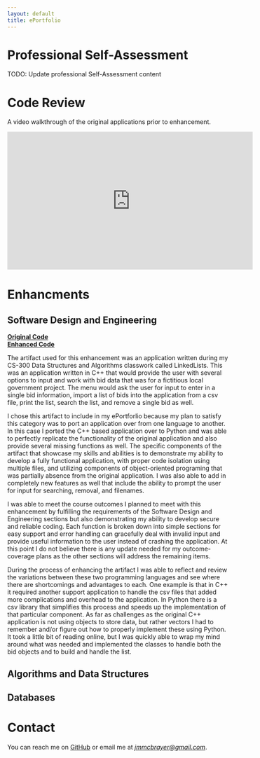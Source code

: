 ```yaml
---
layout: default
title: ePortfolio
---
```


# Professional Self-Assessment

TODO: Update professional Self-Assessment content

# Code Review

A video walkthrough of the original applications prior to enhancement.

<iframe width="560" height="315"
  src="https://www.youtube.com/embed/K1w2KWmQNFo?si=MGUWxVfmIZuQEB9N" 
  title="YouTube video player" 
  frameborder="0" 
  allow="accelerometer; autoplay; clipboard-write; encrypted-media; gyroscope; picture-in-picture; web-share" 
  referrerpolicy="strict-origin-when-cross-origin" allowfullscreen>
</iframe>

# Enhancments

## Software Design and Engineering
[**Original Code**](https://github.com/jmmcbrayer/jmmcbrayer.github.io/tree/main/Software%20Design%20and%20Engineering/Original/LinkedList)  
[**Enhanced Code**](https://github.com/jmmcbrayer/jmmcbrayer.github.io/tree/main/Software%20Design%20and%20Engineering/Enhanced)

The artifact used for this enhancement was an application written during my CS-300 Data Structures and Algorithms classwork called LinkedLists.  This was an application written in C++ that would provide the user with several options to input and work with bid data that was for a fictitious local government project.  The menu would ask the user for input to enter in a single bid information, import a list of bids into the application from a csv file, print the list, search the list, and remove a single bid as well.

I chose this artifact to include in my ePortforlio because my plan to satisfy this category was to port an application over from one language to another.  In this case I ported the C++ based application over to Python and was able to perfectly replicate the functionality of the original application and also provide several missing functions as well.  The specific components of the artifact that showcase my skills and abilities is to demonstrate my ability to develop a fully functional application, with proper code isolation using multiple files, and utilizing components of object-oriented programing that was partially absence from the original application.  I was also able to add in completely new features as well that include the ability to prompt the user for input for searching, removal, and filenames.

I was able to meet the course outcomes I planned to meet with this enhancement by fulfilling the requirements of the Software Design and Engineering sections but also demonstrating my ability to develop secure and reliable coding.  Each function is broken down into simple sections for easy support and error handling can gracefully deal with invalid input and provide useful information to the user instead of crashing the application.  At this point I do not believe there is any update needed for my outcome-coverage plans as the other sections will address the remaining items.

During the process of enhancing the artifact I was able to reflect and review the variations between these two programming languages and see where there are shortcomings and advantages to each.  One example is that in C++ it required another support application to handle the csv files that added more complications and overhead to the application.  In Python there is a csv library that simplifies this process and speeds up the implementation of that particular component.  As far as challenges as the original C++ application is not using objects to store data, but rather vectors I had to remember and/or figure out how to properly implement these using Python.  It took a little bit of reading online, but I was quickly able to wrap my mind around what was needed and implemented the classes to handle both the bid objects and to build and handle the list.


## Algorithms and Data Structures	

## Databases


# Contact

You can reach me on [GitHub](https://github.com/jmmcbrayer) or email me at *jmmcbrayer@gmail.com*.